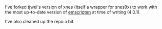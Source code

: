 I've forked tjwei's version of xnes (itself a wrapper for snes9x) to work with the most up-to-date version of [emscripten](https://emscripten.org) at time of writing (4.0.1).

I've also cleaned up the repo a bit.